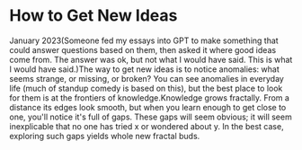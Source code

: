 # How to Get New Ideas

January 2023(Someone fed my essays into GPT to make something that could answer
questions based on them, then asked it where good ideas come from.  The
answer was ok, but not what I would have said. This is what I would have said.)The way to get new ideas is to notice anomalies: what seems strange,
or missing, or broken? You can see anomalies in everyday life (much
of standup comedy is based on this), but the best place to look for
them is at the frontiers of knowledge.Knowledge grows fractally.
From a distance its edges look smooth, but when you learn enough
to get close to one, you'll notice it's full of gaps. These gaps
will seem obvious; it will seem inexplicable that no one has tried
x or wondered about y. In the best case, exploring such gaps yields
whole new fractal buds.